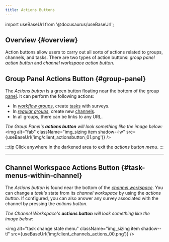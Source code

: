 ```yaml
---
title: Actions Buttons
---
```


import useBaseUrl from '@docusaurus/useBaseUrl'; 

## Overview {#overview}

Action buttons allow users to carry out all sorts of actions related to groups, channels, and tasks. There are two types of action buttons: _group panel action button_ and _channel workspace action button_.

## Group Panel Actions Button {#group-panel}

The _Actions button_ is a green button floating near the bottom of the [group panel](/docs/documentation/client/groups#group-panel). It can perform the following actions:
- In [_workflow groups_](/docs/documentation/client/groups#workflow-groups), create [tasks](/docs/documentation/client/taskview) with surveys.
- In [_regular groups_](/docs/documentation/client/groups#regular-groups), create new [channels](/docs/documentation/client/channels).
- In all groups, there can be links to any URL.

_The Group Panel's **actions button** will look something like the image below:_
<img alt="fab" className="img_sizing item shadow--lw" src={useBaseUrl('img/client_actionsbutton_01.png')} />
<br/>

:::tip
Click anywhere in the darkened area to exit the _actions button menu_.
:::

---

## Channel Workspace Actions Button {#task-menus-within-channel}
The _Actions button_ is found near the bottom of the [_channel workspace_](/docs/documentation/client/channels).
You can change a _task's_ state from its _channel workspace_ by using the _actions button_.
If configured, you can also answer any survey associated with the channel by pressing the _actions button_.

_The Channel Workspace's **actions button** will look something like the image below:_

<img alt="task change state menu" className="img_sizing item shadow--tl" src={useBaseUrl('img/client_channels_actions_00.png')} />
<br/>

